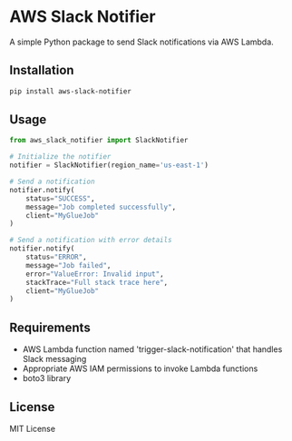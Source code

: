 # AWS Slack Notifier

A simple Python package to send Slack notifications via AWS Lambda.

## Installation

```bash
pip install aws-slack-notifier
```

## Usage

```python
from aws_slack_notifier import SlackNotifier

# Initialize the notifier
notifier = SlackNotifier(region_name='us-east-1')

# Send a notification
notifier.notify(
    status="SUCCESS",
    message="Job completed successfully",
    client="MyGlueJob"
)

# Send a notification with error details
notifier.notify(
    status="ERROR",
    message="Job failed",
    error="ValueError: Invalid input",
    stackTrace="Full stack trace here",
    client="MyGlueJob"
)
```

## Requirements

- AWS Lambda function named 'trigger-slack-notification' that handles Slack messaging
- Appropriate AWS IAM permissions to invoke Lambda functions
- boto3 library

## License

MIT License